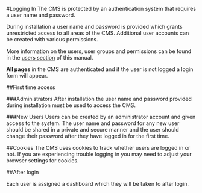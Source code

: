 <!--toc=tour-->
#Logging In
The CMS is protected by an authentication system that requires a user name and password.

During installation a user name and password is provided which grants unrestricted access to all areas of the CMS. Additional user accounts can be created with various permissions.

More information on the users, user groups and permissions can be found in the [users section](users.html) of this manual.

**All pages** in the CMS are authenticated and if the user is not logged a login form will appear.



##First time access

###Administrators
After installation the user name and password provided during installation must be used to access the CMS.



###New Users
Users can be created by an administrator account and given access to the system. The user name and password for any new user should be shared in a private and secure manner and the user should change their password after they have logged in for the first time.



##Cookies
The CMS uses cookies to track whether users are logged in or not. If you are experiencing trouble logging in you may need to adjust your browser settings for cookies.



##After login

Each user is assigned a dashboard which they will be taken to after login.